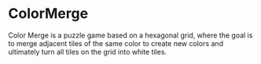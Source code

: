 # ColorMerge
Color Merge is a puzzle game based on a hexagonal grid, where the goal is to merge adjacent tiles of the same color to create new colors and ultimately turn all tiles on the grid into white tiles.
